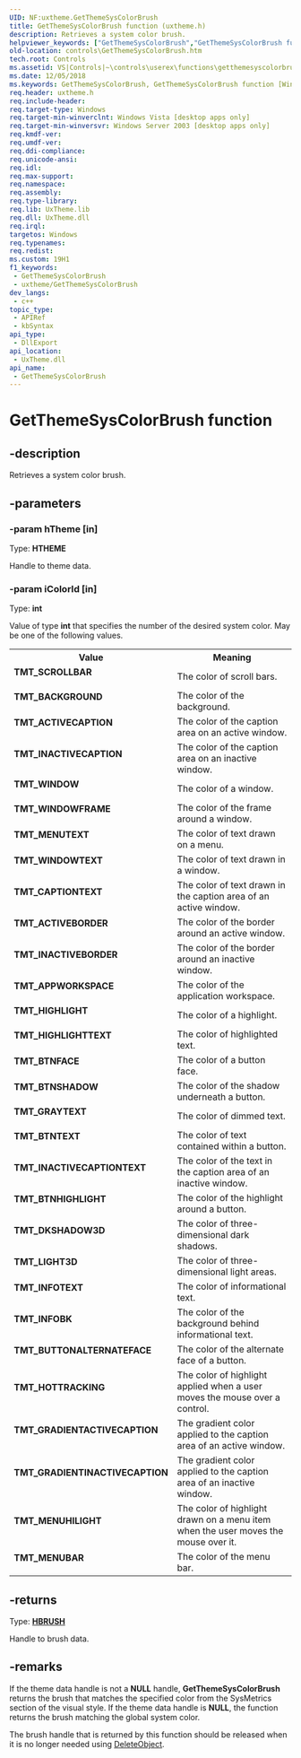 ```yaml
---
UID: NF:uxtheme.GetThemeSysColorBrush
title: GetThemeSysColorBrush function (uxtheme.h)
description: Retrieves a system color brush.
helpviewer_keywords: ["GetThemeSysColorBrush","GetThemeSysColorBrush function [Windows Controls]","TMT_ACTIVEBORDER","TMT_ACTIVECAPTION","TMT_APPWORKSPACE","TMT_BACKGROUND","TMT_BTNFACE","TMT_BTNHIGHLIGHT","TMT_BTNSHADOW","TMT_BTNTEXT","TMT_BUTTONALTERNATEFACE","TMT_CAPTIONTEXT","TMT_DKSHADOW3D","TMT_GRADIENTACTIVECAPTION","TMT_GRADIENTINACTIVECAPTION","TMT_GRAYTEXT","TMT_HIGHLIGHT","TMT_HIGHLIGHTTEXT","TMT_HOTTRACKING","TMT_INACTIVEBORDER","TMT_INACTIVECAPTION","TMT_INACTIVECAPTIONTEXT","TMT_INFOBK","TMT_INFOTEXT","TMT_LIGHT3D","TMT_MENUBAR","TMT_MENUHILIGHT","TMT_MENUTEXT","TMT_SCROLLBAR","TMT_WINDOW","TMT_WINDOWFRAME","TMT_WINDOWTEXT","controls.GetThemeSysColorBrush","controls.inet_GetThemeSysColorBrush","inet_GetThemeSysColorBrush","inet_GetThemeSysColorBrush_cpp","uxtheme/GetThemeSysColorBrush"]
old-location: controls\GetThemeSysColorBrush.htm
tech.root: Controls
ms.assetid: VS|Controls|~\controls\userex\functions\getthemesyscolorbrush.htm
ms.date: 12/05/2018
ms.keywords: GetThemeSysColorBrush, GetThemeSysColorBrush function [Windows Controls], TMT_ACTIVEBORDER, TMT_ACTIVECAPTION, TMT_APPWORKSPACE, TMT_BACKGROUND, TMT_BTNFACE, TMT_BTNHIGHLIGHT, TMT_BTNSHADOW, TMT_BTNTEXT, TMT_BUTTONALTERNATEFACE, TMT_CAPTIONTEXT, TMT_DKSHADOW3D, TMT_GRADIENTACTIVECAPTION, TMT_GRADIENTINACTIVECAPTION, TMT_GRAYTEXT, TMT_HIGHLIGHT, TMT_HIGHLIGHTTEXT, TMT_HOTTRACKING, TMT_INACTIVEBORDER, TMT_INACTIVECAPTION, TMT_INACTIVECAPTIONTEXT, TMT_INFOBK, TMT_INFOTEXT, TMT_LIGHT3D, TMT_MENUBAR, TMT_MENUHILIGHT, TMT_MENUTEXT, TMT_SCROLLBAR, TMT_WINDOW, TMT_WINDOWFRAME, TMT_WINDOWTEXT, controls.GetThemeSysColorBrush, controls.inet_GetThemeSysColorBrush, inet_GetThemeSysColorBrush, inet_GetThemeSysColorBrush_cpp, uxtheme/GetThemeSysColorBrush
req.header: uxtheme.h
req.include-header: 
req.target-type: Windows
req.target-min-winverclnt: Windows Vista [desktop apps only]
req.target-min-winversvr: Windows Server 2003 [desktop apps only]
req.kmdf-ver: 
req.umdf-ver: 
req.ddi-compliance: 
req.unicode-ansi: 
req.idl: 
req.max-support: 
req.namespace: 
req.assembly: 
req.type-library: 
req.lib: UxTheme.lib
req.dll: UxTheme.dll
req.irql: 
targetos: Windows
req.typenames: 
req.redist: 
ms.custom: 19H1
f1_keywords:
 - GetThemeSysColorBrush
 - uxtheme/GetThemeSysColorBrush
dev_langs:
 - c++
topic_type:
 - APIRef
 - kbSyntax
api_type:
 - DllExport
api_location:
 - UxTheme.dll
api_name:
 - GetThemeSysColorBrush
---
```


# GetThemeSysColorBrush function


## -description

Retrieves a system color brush.

## -parameters

### -param hTheme [in]

Type: <b>HTHEME</b>

Handle to theme data.

### -param iColorId [in]

Type: <b>int</b>

Value of type <b>int</b> that specifies the number of the desired system color.  May be one of the following values.

<table>
<tr>
<th>Value</th>
<th>Meaning</th>
</tr>
<tr>
<td width="40%"><a id="TMT_SCROLLBAR"></a><a id="tmt_scrollbar"></a><dl>
<dt><b>TMT_SCROLLBAR</b></dt>
</dl>
</td>
<td width="60%">
The color of scroll bars.

</td>
</tr>
<tr>
<td width="40%"><a id="TMT_BACKGROUND"></a><a id="tmt_background"></a><dl>
<dt><b>TMT_BACKGROUND</b></dt>
</dl>
</td>
<td width="60%">
The color of the background.

</td>
</tr>
<tr>
<td width="40%"><a id="TMT_ACTIVECAPTION"></a><a id="tmt_activecaption"></a><dl>
<dt><b>TMT_ACTIVECAPTION</b></dt>
</dl>
</td>
<td width="60%">
The color of the caption area on an active window.

</td>
</tr>
<tr>
<td width="40%"><a id="TMT_INACTIVECAPTION"></a><a id="tmt_inactivecaption"></a><dl>
<dt><b>TMT_INACTIVECAPTION</b></dt>
</dl>
</td>
<td width="60%">
The color of the caption area on an inactive window.

</td>
</tr>
<tr>
<td width="40%"><a id="TMT_WINDOW"></a><a id="tmt_window"></a><dl>
<dt><b>TMT_WINDOW</b></dt>
</dl>
</td>
<td width="60%">
The color of a window.

</td>
</tr>
<tr>
<td width="40%"><a id="TMT_WINDOWFRAME"></a><a id="tmt_windowframe"></a><dl>
<dt><b>TMT_WINDOWFRAME</b></dt>
</dl>
</td>
<td width="60%">
The color of the frame around a window.

</td>
</tr>
<tr>
<td width="40%"><a id="TMT_MENUTEXT"></a><a id="tmt_menutext"></a><dl>
<dt><b>TMT_MENUTEXT</b></dt>
</dl>
</td>
<td width="60%">
The color of text drawn on a menu.

</td>
</tr>
<tr>
<td width="40%"><a id="TMT_WINDOWTEXT"></a><a id="tmt_windowtext"></a><dl>
<dt><b>TMT_WINDOWTEXT</b></dt>
</dl>
</td>
<td width="60%">
The color of text drawn in a window.

</td>
</tr>
<tr>
<td width="40%"><a id="TMT_CAPTIONTEXT"></a><a id="tmt_captiontext"></a><dl>
<dt><b>TMT_CAPTIONTEXT</b></dt>
</dl>
</td>
<td width="60%">
The color of text drawn in the caption area of an active window.

</td>
</tr>
<tr>
<td width="40%"><a id="TMT_ACTIVEBORDER"></a><a id="tmt_activeborder"></a><dl>
<dt><b>TMT_ACTIVEBORDER</b></dt>
</dl>
</td>
<td width="60%">
The color of the border around an active window.

</td>
</tr>
<tr>
<td width="40%"><a id="TMT_INACTIVEBORDER"></a><a id="tmt_inactiveborder"></a><dl>
<dt><b>TMT_INACTIVEBORDER</b></dt>
</dl>
</td>
<td width="60%">
The color of the border around an inactive window.

</td>
</tr>
<tr>
<td width="40%"><a id="TMT_APPWORKSPACE"></a><a id="tmt_appworkspace"></a><dl>
<dt><b>TMT_APPWORKSPACE</b></dt>
</dl>
</td>
<td width="60%">
The color of the application workspace.

</td>
</tr>
<tr>
<td width="40%"><a id="TMT_HIGHLIGHT"></a><a id="tmt_highlight"></a><dl>
<dt><b>TMT_HIGHLIGHT</b></dt>
</dl>
</td>
<td width="60%">
The color of a highlight.

</td>
</tr>
<tr>
<td width="40%"><a id="TMT_HIGHLIGHTTEXT"></a><a id="tmt_highlighttext"></a><dl>
<dt><b>TMT_HIGHLIGHTTEXT</b></dt>
</dl>
</td>
<td width="60%">
The color of highlighted text.

</td>
</tr>
<tr>
<td width="40%"><a id="TMT_BTNFACE"></a><a id="tmt_btnface"></a><dl>
<dt><b>TMT_BTNFACE</b></dt>
</dl>
</td>
<td width="60%">
The color of a button face.

</td>
</tr>
<tr>
<td width="40%"><a id="TMT_BTNSHADOW"></a><a id="tmt_btnshadow"></a><dl>
<dt><b>TMT_BTNSHADOW</b></dt>
</dl>
</td>
<td width="60%">
The color of the shadow underneath a button.

</td>
</tr>
<tr>
<td width="40%"><a id="TMT_GRAYTEXT"></a><a id="tmt_graytext"></a><dl>
<dt><b>TMT_GRAYTEXT</b></dt>
</dl>
</td>
<td width="60%">
The color of dimmed text.

</td>
</tr>
<tr>
<td width="40%"><a id="TMT_BTNTEXT"></a><a id="tmt_btntext"></a><dl>
<dt><b>TMT_BTNTEXT</b></dt>
</dl>
</td>
<td width="60%">
The color of text contained within a button.

</td>
</tr>
<tr>
<td width="40%"><a id="TMT_INACTIVECAPTIONTEXT"></a><a id="tmt_inactivecaptiontext"></a><dl>
<dt><b>TMT_INACTIVECAPTIONTEXT</b></dt>
</dl>
</td>
<td width="60%">
The color of the text in the caption area of an inactive window.

</td>
</tr>
<tr>
<td width="40%"><a id="TMT_BTNHIGHLIGHT"></a><a id="tmt_btnhighlight"></a><dl>
<dt><b>TMT_BTNHIGHLIGHT</b></dt>
</dl>
</td>
<td width="60%">
The color of the highlight around a button.

</td>
</tr>
<tr>
<td width="40%"><a id="TMT_DKSHADOW3D"></a><a id="tmt_dkshadow3d"></a><dl>
<dt><b>TMT_DKSHADOW3D</b></dt>
</dl>
</td>
<td width="60%">
The color of three-dimensional dark shadows.

</td>
</tr>
<tr>
<td width="40%"><a id="TMT_LIGHT3D"></a><a id="tmt_light3d"></a><dl>
<dt><b>TMT_LIGHT3D</b></dt>
</dl>
</td>
<td width="60%">
The color of three-dimensional light areas.

</td>
</tr>
<tr>
<td width="40%"><a id="TMT_INFOTEXT"></a><a id="tmt_infotext"></a><dl>
<dt><b>TMT_INFOTEXT</b></dt>
</dl>
</td>
<td width="60%">
The color of informational text.

</td>
</tr>
<tr>
<td width="40%"><a id="TMT_INFOBK"></a><a id="tmt_infobk"></a><dl>
<dt><b>TMT_INFOBK</b></dt>
</dl>
</td>
<td width="60%">
The color of the background behind informational text.

</td>
</tr>
<tr>
<td width="40%"><a id="TMT_BUTTONALTERNATEFACE"></a><a id="tmt_buttonalternateface"></a><dl>
<dt><b>TMT_BUTTONALTERNATEFACE</b></dt>
</dl>
</td>
<td width="60%">
The color of the alternate face of a button.

</td>
</tr>
<tr>
<td width="40%"><a id="TMT_HOTTRACKING"></a><a id="tmt_hottracking"></a><dl>
<dt><b>TMT_HOTTRACKING</b></dt>
</dl>
</td>
<td width="60%">
The color of highlight applied when a user moves the mouse over a control.

</td>
</tr>
<tr>
<td width="40%"><a id="TMT_GRADIENTACTIVECAPTION"></a><a id="tmt_gradientactivecaption"></a><dl>
<dt><b>TMT_GRADIENTACTIVECAPTION</b></dt>
</dl>
</td>
<td width="60%">
The gradient color applied to the caption area of an active window.

</td>
</tr>
<tr>
<td width="40%"><a id="TMT_GRADIENTINACTIVECAPTION"></a><a id="tmt_gradientinactivecaption"></a><dl>
<dt><b>TMT_GRADIENTINACTIVECAPTION</b></dt>
</dl>
</td>
<td width="60%">
The gradient color applied to the caption area of an inactive window.

</td>
</tr>
<tr>
<td width="40%"><a id="TMT_MENUHILIGHT"></a><a id="tmt_menuhilight"></a><dl>
<dt><b>TMT_MENUHILIGHT</b></dt>
</dl>
</td>
<td width="60%">
The color of highlight drawn on a menu item when the user moves the mouse over it.

</td>
</tr>
<tr>
<td width="40%"><a id="TMT_MENUBAR"></a><a id="tmt_menubar"></a><dl>
<dt><b>TMT_MENUBAR</b></dt>
</dl>
</td>
<td width="60%">
The color of the menu bar.

</td>
</tr>
</table>

## -returns

Type: <b><a href="https://docs.microsoft.com/windows/desktop/WinProg/windows-data-types">HBRUSH</a></b>

Handle to brush data.

## -remarks

If the theme data handle is not a <b>NULL</b> handle, <b>GetThemeSysColorBrush</b> returns the brush that matches the specified color from the SysMetrics section of the visual style. If the theme data handle is <b>NULL</b>, the function returns the brush matching the global system color.


The brush handle that is returned by this function should be released when it is no longer needed using <a href="https://docs.microsoft.com/windows/desktop/api/wingdi/nf-wingdi-deleteobject">DeleteObject</a>.

